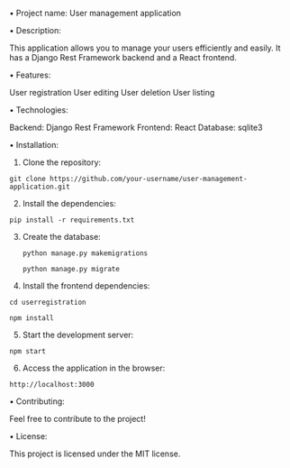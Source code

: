 • Project name: User management application

• Description:

This application allows you to manage your users efficiently and easily. It has a Django Rest Framework backend and a React frontend.

• Features:

  User registration
  User editing
  User deletion
  User listing

• Technologies:

  Backend: Django Rest Framework
  Frontend: React
  Database: sqlite3


• Installation:


1. Clone the repository:

  ``git clone https://github.com/your-username/user-management-application.git``


2. Install the dependencies:

  ``pip install -r requirements.txt``

3. Create the database:

   ``python manage.py makemigrations``

   ``python manage.py migrate``

4. Install the frontend dependencies:

  ``cd userregistration``

  ``npm install``

5. Start the development server:

  ``npm start``

6. Access the application in the browser:

  ``http://localhost:3000``


• Contributing:

  Feel free to contribute to the project!

• License:

  This project is licensed under the MIT license.
